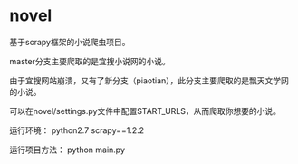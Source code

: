 # novel
基于scrapy框架的小说爬虫项目。

master分支主要爬取的是宜搜小说网的小说。

由于宜搜网站崩溃，又有了新分支（piaotian），此分支主要爬取的是飘天文学网的小说。

可以在novel/settings.py文件中配置START_URLS，从而爬取你想要的小说。

运行环境：
    python2.7
    scrapy==1.2.2

运行项目方法：
    python main.py